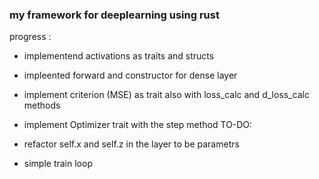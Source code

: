 ### my framework for deeplearning using rust 
progress  :
- implementend activations as traits and structs
- impleented forward and  constructor for dense layer

- implement criterion (MSE) as trait also with loss_calc and d_loss_calc methods
- implement Optimizer trait with the step method
TO-DO:
- refactor self.x and self.z in the layer to be parametrs
- simple train loop 
